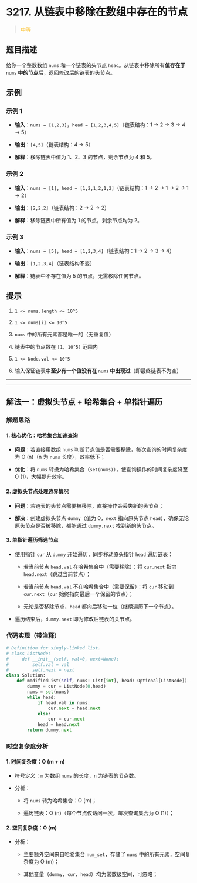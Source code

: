 # 3217. 从链表中移除在数组中存在的节点
><span style="color:rgb(251,193,45)">中等</span>
## 题目描述

给你一个整数数组 `nums` 和一个链表的头节点 `head`。从链表中移除所有**值存在于&#x20;**`nums`**&#x20;中的节点**后，返回修改后的链表的头节点。

## 示例

### 示例 1



* **输入**：`nums = [1,2,3]`，`head = [1,2,3,4,5]`（链表结构：1 → 2 → 3 → 4 → 5）

* **输出**：`[4,5]`（链表结构：4 → 5）

* **解释**：移除链表中值为 1、2、3 的节点，剩余节点为 4 和 5。

### 示例 2



* **输入**：`nums = [1]`，`head = [1,2,1,2,1,2]`（链表结构：1 → 2 → 1 → 2 → 1 → 2）

* **输出**：`[2,2,2]`（链表结构：2 → 2 → 2）

* **解释**：移除链表中所有值为 1 的节点，剩余节点均为 2。

### 示例 3



* **输入**：`nums = [5]`，`head = [1,2,3,4]`（链表结构：1 → 2 → 3 → 4）

* **输出**：`[1,2,3,4]`（链表结构不变）

* **解释**：链表中不存在值为 5 的节点，无需移除任何节点。

## 提示



1. `1 <= nums.length <= 10^5`

2. `1 <= nums[i] <= 10^5`

3. `nums` 中的所有元素都是唯一的（无重复值）

4. 链表中的节点数在 `[1, 10^5]` 范围内

5. `1 <= Node.val <= 10^5`

6. 输入保证链表中**至少有一个值没有在&#x20;**`nums`**&#x20;中出现过**（即最终链表不为空）



















***
***




## 解法一：虚拟头节点 + 哈希集合 + 单指针遍历


### 解题思路

#### 1. 核心优化：哈希集合加速查询



* **问题**：若直接用数组 `nums` 判断节点值是否需要移除，每次查询的时间复杂度为 O (n)（n 为 `nums` 长度），效率低下；

* **优化**：将 `nums` 转换为哈希集合（`set(nums)`），使查询操作的时间复杂度降至 O (1)，大幅提升效率。

#### 2. 虚拟头节点处理边界情况



* **问题**：若链表的头节点需要被移除，直接操作会丢失新的头节点；

* **解决**：创建虚拟头节点 `dummy`（值为 0，`next` 指向原头节点 `head`），确保无论原头节点是否被移除，都能通过 `dummy.next` 找到新的头节点。

#### 3. 单指针遍历筛选节点



* 使用指针 `cur` 从 `dummy` 开始遍历，同步移动原头指针 `head` 遍历链表：


  * 若当前节点 `head.val` 在哈希集合中（需要移除）：将 `cur.next` 指向 `head.next`（跳过当前节点）；

  * 若当前节点 `head.val` 不在哈希集合中（需要保留）：将 `cur` 移动到 `cur.next`（`cur` 始终指向最后一个保留的节点）；

  * 无论是否移除节点，`head` 都向后移动一位（继续遍历下一个节点）。

* 遍历结束后，`dummy.next` 即为修改后链表的头节点。

### 代码实现（带注释）



```python
# Definition for singly-linked list.
# class ListNode:
#     def __init__(self, val=0, next=None):
#         self.val = val
#         self.next = next
class Solution:
    def modifiedList(self, nums: List[int], head: Optional[ListNode]) -> Optional[ListNode]:
        dummy = cur = ListNode(0,head)
        nums = set(nums)
        while head:
            if head.val in nums:
                cur.next = head.next
            else:
                cur = cur.next
            head = head.next
        return dummy.next
```

### 时空复杂度分析

#### 1. 时间复杂度：O (m + n)



* 符号定义：`m` 为数组 `nums` 的长度，`n` 为链表的节点数。

* 分析：


  * 将 `nums` 转为哈希集合：O (m)；

  * 遍历链表：O (n)（每个节点仅访问一次，每次查询集合为 O (1)）；


#### 2. 空间复杂度：O (m)



* 分析：


  * 主要额外空间来自哈希集合 `num_set`，存储了 `nums` 中的所有元素，空间复杂度为 O (m)；

  * 其他变量（`dummy`、`cur`、`head`）均为常数级空间，可忽略；




